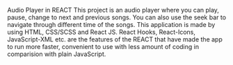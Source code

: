 Audio Player in REACT
This project is an audio player where you can play, pause, change to next and previous songs. You can also use the seek bar to navigate through different time of the songs. 
This application is made by using HTML, CSS/SCSS and React JS. React Hooks, React-Icons, JavaScript-XML etc. are the features of the REACT that have made the app to run more faster, convenient to use with less amount of coding in comparision with plain JavaScript. 
